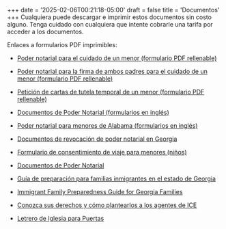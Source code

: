 +++
date = '2025-02-06T00:21:18-05:00'
draft = false
title = 'Documentos'
+++
Cualquiera puede descargar e imprimir estos documentos sin costo alguno. Tenga cuidado con cualquiera que intente cobrarle una tarifa por acceder a los documentos.

Enlaces a formularios PDF imprimibles:

* <a href="/downloads/Power-of-Attorney-for-Care-of-A-Minor-Child-test.pdf" target="_blank">Poder notarial para el cuidado de un menor (formulario PDF rellenable)</a>

* <a href="/downloads/2-Power-of-Attorney-for-Care-of-A-Minor-Child-Fillable.pdf" target="_blank">Poder notarial para la firma de ambos padres para el cuidado de un menor (formulario PDF rellenable)</a>

* <a href="/downloads/Petition-for-Temporary-Letters-of-Guardianship-of-Minor-Fillable.pdf" target="_blank">Petición de cartas de tutela temporal de un menor (formulario PDF rellenable)</a>

* <a href="/downloads/2.12.25-QR-POA-and-Temp-Guard.pdf" target="_blank">Documentos de Poder Notarial (formularios en inglés)</a>

* <a href="/downloads/Alabama-Minor-Child-Power-of-Attorney.pdf" target="_blank">Poder notarial para menores de Alabama (formularios en inglés)</a>

* <a href="/downloads/Georgia-Revocation-of-Power-of-Attorney.pdf" target="_blank">Documentos de revocación de poder notarial en Georgia</a>

* <a href="/downloads/Minor-Child-Travel-Consent-Form.pdf" target="_blank">Formulario de consentimiento de viaje para menores (niños)</a>

* <a href="/downloads/2.14.25-QR-POAandTempGuardtranslation.pdf" target="_blank">Documentos de Poder Notarial</a>

* <a href="/downloads/2.12.25-QR-Guia-de-Preparacion-para-Familias-scan-for-forms-2-2025.pdf" target="_blank">Guía de preparación para familias inmigrantes en el estado de Georgia</a>

* <a href="/downloads/2.12.25-QR-Immigrant-Family-Preparedness-Guide-w-scan-for-forms-2-2025.pdf" target="_blank">Immigrant Family Preparedness Guide for Georgia Families</a>

* <a href="/downloads/2.12.25-QR-No.Abra.La.Puerta.pdf" target="_blank">Conozca sus derechos y cómo plantearlos a los agentes de ICE</a>

* <a href="/downloads/ChurchSignForDoors.pdf" target="_blank">Letrero de Iglesia para Puertas</a>